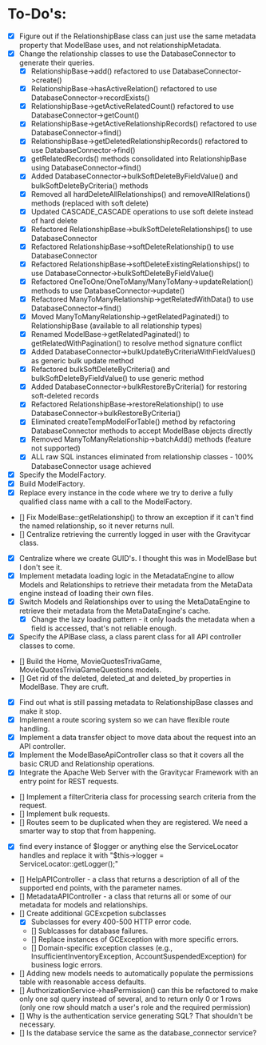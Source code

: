 # To-Do's:

- [X] Figure out if the RelationshipBase class can just use the same metadata property that ModelBase uses, and not relationshipMetadata.
- [X] Change the relationship classes to use the DatabaseConnector to generate their queries.
    - [X] RelationshipBase->add() refactored to use DatabaseConnector->create()
    - [X] RelationshipBase->hasActiveRelation() refactored to use DatabaseConnector->recordExists()
    - [X] RelationshipBase->getActiveRelatedCount() refactored to use DatabaseConnector->getCount()
    - [X] RelationshipBase->getActiveRelationshipRecords() refactored to use DatabaseConnector->find()
    - [X] RelationshipBase->getDeletedRelationshipRecords() refactored to use DatabaseConnector->find()
    - [X] getRelatedRecords() methods consolidated into RelationshipBase using DatabaseConnector->find()
    - [X] Added DatabaseConnector->bulkSoftDeleteByFieldValue() and bulkSoftDeleteByCriteria() methods
    - [X] Removed all hardDeleteAllRelationships() and removeAllRelations() methods (replaced with soft delete)
    - [X] Updated CASCADE_CASCADE operations to use soft delete instead of hard delete
    - [X] Refactored RelationshipBase->bulkSoftDeleteRelationships() to use DatabaseConnector
    - [X] Refactored RelationshipBase->softDeleteRelationship() to use DatabaseConnector
    - [X] Refactored RelationshipBase->softDeleteExistingRelationships() to use DatabaseConnector->bulkSoftDeleteByFieldValue()
    - [X] Refactored OneToOne/OneToMany/ManyToMany->updateRelation() methods to use DatabaseConnector->update()
    - [X] Refactored ManyToManyRelationship->getRelatedWithData() to use DatabaseConnector->find()
    - [X] Moved ManyToManyRelationship->getRelatedPaginated() to RelationshipBase (available to all relationship types)
    - [X] Renamed ModelBase->getRelatedPaginated() to getRelatedWithPagination() to resolve method signature conflict
    - [X] Added DatabaseConnector->bulkUpdateByCriteriaWithFieldValues() as generic bulk update method
    - [X] Refactored bulkSoftDeleteByCriteria() and bulkSoftDeleteByFieldValue() to use generic method
    - [X] Added DatabaseConnector->bulkRestoreByCriteria() for restoring soft-deleted records
    - [X] Refactored RelationshipBase->restoreRelationship() to use DatabaseConnector->bulkRestoreByCriteria()
    - [X] Eliminated createTempModelForTable() method by refactoring DatabaseConnector methods to accept ModelBase objects directly
    - [X] Removed ManyToManyRelationship->batchAdd() methods (feature not supported)
    - [X] ALL raw SQL instances eliminated from relationship classes - 100% DatabaseConnector usage achieved
- [X] Specify the ModelFactory.
- [X] Build ModelFactory.
- [X] Replace every instance in the code where we try to derive a fully qualified class name with a call to the ModelFactory.
- [] Fix ModelBase::getRelationship() to throw an exception if it can't find the named relationship, so it never returns null.
- [] Centralize retrieving the currently logged in user with the Gravitycar class.
- [X] Centralize where we create GUID's. I thought this was in ModelBase but I don't see it.
- [X] Implement metadata loading logic in the MetadataEngine to allow Models and Relationships to retrieve their metadata from the MetaData engine instead of loading their own files.
- [X] Switch Models and Relationships over to using the MetaDataEngine to retrieve their metadata from the MetaDataEngine's cache.
   - [X] Change the lazy loading pattern - it only loads the metadata when a field is accessed, that's not reliable enough.
- [X] Specify the APIBase class, a class parent class for all API controller classes to come. 
- [] Build the Home, MovieQuotesTrivaGame, MovieQuotesTriviaGameQuestions models.
- [] Get rid of the deleted, deleted_at and deleted_by properties in ModelBase. They are cruft.
- [X] Find out what is still passing metadata to RelationshipBase classes and make it stop.
- [X] Implement a route scoring system so we can have flexible route handling.
- [X] Implement a data transfer object to move data about the request into an API controller.
- [X] Implement the ModelBaseApiController class so that it covers all the basic CRUD and Relationship operations.
- [X] Integrate the Apache Web Server with the Gravitycar Framework with an entry point for REST requests.
- [] Implement a filterCriteria class for processing search criteria from the request.
- [] Implement bulk requests.
- [] Routes seem to be duplicated when they are registered. We need a smarter way to stop that from happening.
- [X] find every instance of $logger or anything else the ServiceLocator handles and replace it with "$this->logger = ServiceLocator::getLogger();"
- [] HelpAPIController - a class that returns a description of all of the supported end points, with the parameter names. 
- [] MetadataAPIController - a class that returns all or some of our metadata for models and relationships.
- [] Create additional GCExcpetion subclasses
    - [X] Subclasses for every 400-500 HTTP error code.
    - [] Sublcasses for database failures.
    - [] Replace instances of GCException with more specific errors.
    - [] Domain-specific exception classes (e.g., InsufficientInventoryException, AccountSuspendedException) for business logic errors.
- [] Adding new models needs to automatically populate the permissions table with reasonable access defaults.
- [] AuthorizationService->hasPermission() can this be refactored to make only one sql query instead of several, and to return only 0 or 1 rows (only one row should match a user's role and the required permission)
- [] Why is the authentication service generating SQL? That shouldn't be necessary.
- [] Is the database service the same as the database_connector service?